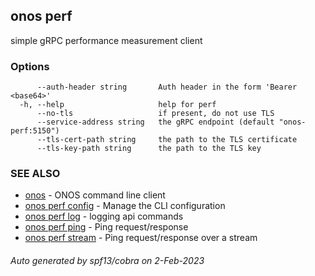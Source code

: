 <!--
SPDX-FileCopyrightText: 2019-present Open Networking Foundation <info@opennetworking.org>

SPDX-License-Identifier: Apache-2.0
-->

## onos perf

simple gRPC performance measurement client

### Options

```
      --auth-header string       Auth header in the form 'Bearer <base64>'
  -h, --help                     help for perf
      --no-tls                   if present, do not use TLS
      --service-address string   the gRPC endpoint (default "onos-perf:5150")
      --tls-cert-path string     the path to the TLS certificate
      --tls-key-path string      the path to the TLS key
```

### SEE ALSO

* [onos](onos.md)	 - ONOS command line client
* [onos perf config](onos_perf_config.md)	 - Manage the CLI configuration
* [onos perf log](onos_perf_log.md)	 - logging api commands
* [onos perf ping](onos_perf_ping.md)	 - Ping request/response
* [onos perf stream](onos_perf_stream.md)	 - Ping request/response over a stream

###### Auto generated by spf13/cobra on 2-Feb-2023
